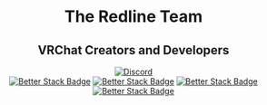 <div align='center'>  

# The Redline Team  
## VRChat Creators and Developers  
[![Discord](https://img.shields.io/discord/1253122047354077258?style=for-the-badge&logo=discord&logoColor=white&label=RXR%20Coalition&labelColor=black)](https://discord.gg/hrD7KJkhde)  
[![Better Stack Badge](https://uptime.betterstack.com/status-badges/v3/monitor/1htdw.svg)](https://status.c0dera.in)
[![Better Stack Badge](https://uptime.betterstack.com/status-badges/v3/monitor/1htdf.svg)](https://status.c0dera.in)
[![Better Stack Badge](https://uptime.betterstack.com/status-badges/v3/monitor/1jo75.svg)](https://status.c0dera.in)
[![Better Stack Badge](https://uptime.betterstack.com/status-badges/v3/monitor/1jo77.svg)](https://status.c0dera.in)  
